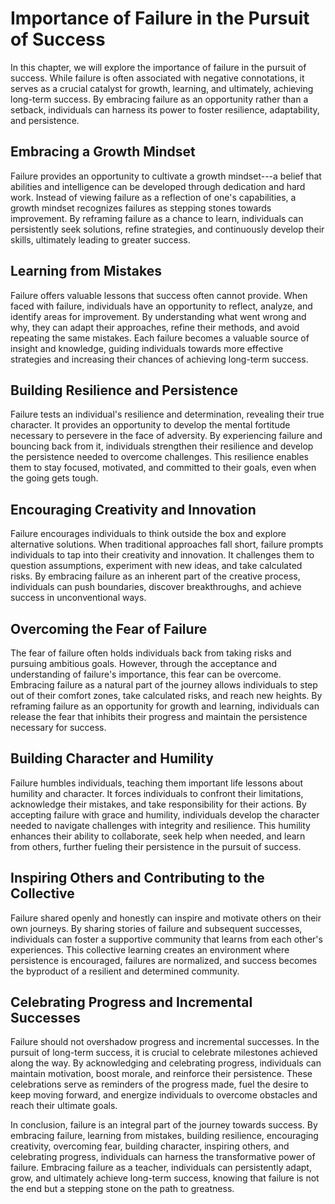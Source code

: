 Importance of Failure in the Pursuit of Success
========================================================

In this chapter, we will explore the importance of failure in the pursuit of success. While failure is often associated with negative connotations, it serves as a crucial catalyst for growth, learning, and ultimately, achieving long-term success. By embracing failure as an opportunity rather than a setback, individuals can harness its power to foster resilience, adaptability, and persistence.

Embracing a Growth Mindset
--------------------------

Failure provides an opportunity to cultivate a growth mindset---a belief that abilities and intelligence can be developed through dedication and hard work. Instead of viewing failure as a reflection of one's capabilities, a growth mindset recognizes failures as stepping stones towards improvement. By reframing failure as a chance to learn, individuals can persistently seek solutions, refine strategies, and continuously develop their skills, ultimately leading to greater success.

Learning from Mistakes
----------------------

Failure offers valuable lessons that success often cannot provide. When faced with failure, individuals have an opportunity to reflect, analyze, and identify areas for improvement. By understanding what went wrong and why, they can adapt their approaches, refine their methods, and avoid repeating the same mistakes. Each failure becomes a valuable source of insight and knowledge, guiding individuals towards more effective strategies and increasing their chances of achieving long-term success.

Building Resilience and Persistence
-----------------------------------

Failure tests an individual's resilience and determination, revealing their true character. It provides an opportunity to develop the mental fortitude necessary to persevere in the face of adversity. By experiencing failure and bouncing back from it, individuals strengthen their resilience and develop the persistence needed to overcome challenges. This resilience enables them to stay focused, motivated, and committed to their goals, even when the going gets tough.

Encouraging Creativity and Innovation
-------------------------------------

Failure encourages individuals to think outside the box and explore alternative solutions. When traditional approaches fall short, failure prompts individuals to tap into their creativity and innovation. It challenges them to question assumptions, experiment with new ideas, and take calculated risks. By embracing failure as an inherent part of the creative process, individuals can push boundaries, discover breakthroughs, and achieve success in unconventional ways.

Overcoming the Fear of Failure
------------------------------

The fear of failure often holds individuals back from taking risks and pursuing ambitious goals. However, through the acceptance and understanding of failure's importance, this fear can be overcome. Embracing failure as a natural part of the journey allows individuals to step out of their comfort zones, take calculated risks, and reach new heights. By reframing failure as an opportunity for growth and learning, individuals can release the fear that inhibits their progress and maintain the persistence necessary for success.

Building Character and Humility
-------------------------------

Failure humbles individuals, teaching them important life lessons about humility and character. It forces individuals to confront their limitations, acknowledge their mistakes, and take responsibility for their actions. By accepting failure with grace and humility, individuals develop the character needed to navigate challenges with integrity and resilience. This humility enhances their ability to collaborate, seek help when needed, and learn from others, further fueling their persistence in the pursuit of success.

Inspiring Others and Contributing to the Collective
---------------------------------------------------

Failure shared openly and honestly can inspire and motivate others on their own journeys. By sharing stories of failure and subsequent successes, individuals can foster a supportive community that learns from each other's experiences. This collective learning creates an environment where persistence is encouraged, failures are normalized, and success becomes the byproduct of a resilient and determined community.

Celebrating Progress and Incremental Successes
----------------------------------------------

Failure should not overshadow progress and incremental successes. In the pursuit of long-term success, it is crucial to celebrate milestones achieved along the way. By acknowledging and celebrating progress, individuals can maintain motivation, boost morale, and reinforce their persistence. These celebrations serve as reminders of the progress made, fuel the desire to keep moving forward, and energize individuals to overcome obstacles and reach their ultimate goals.

In conclusion, failure is an integral part of the journey towards success. By embracing failure, learning from mistakes, building resilience, encouraging creativity, overcoming fear, building character, inspiring others, and celebrating progress, individuals can harness the transformative power of failure. Embracing failure as a teacher, individuals can persistently adapt, grow, and ultimately achieve long-term success, knowing that failure is not the end but a stepping stone on the path to greatness.
